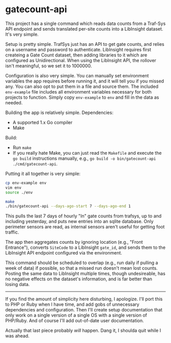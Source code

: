 # gatecount-api

This project has a single command which reads data counts from a Traf-Sys API
endpoint and sends translated per-site counts into a LibInsight dataset.  It's
very simple.

Setup is pretty simple.  TrafSys just has an API to get gate counts, and relies
on a username and password to authenticate.  LibInsight requires first
createing a Gate Count dataset, then adding libraries to it which are
configured as Unidirectional.  When using the LibInsight API, the rollover
isn't meaningful, so we set it to 1000000.

Configuration is also very simple.  You can manually set environment variables
the app requires before running it, and it will tell you if you missed any.
You can also opt to put them in a file and source them.  The included
`env-example` file includes all environment variables necessary for both
projects to function.  Simply copy `env-example` to `env` and fill in the data
as needed.

Building the app is relatively simple.  Dependencies:

- A supported 1.x Go compiler
- Make

Build:

- Run `make`
- If you really hate Make, you can just read the `Makefile` and execute the `go
  build` instructions manually, e.g., `go build -o bin/gatecount-api
  ./cmd/gatecount-api`.

Putting it all together is very simple:

```bash
cp env-example env
vim env
source ./env

make
./bin/gatecount-api --days-ago-start 7 --days-ago-end 1
```

This pulls the last 7 days of hourly "In" gate counts from trafsys, up to
and including yesterday, and puts new entries into an sqlite database.  Only
perimeter sensors are read, as internal sensors aren't useful for getting foot
traffic.

The app then aggregates counts by ignoring location (e.g., "Front Entrance"),
converts `SiteCode` to a LibInsight `gate_id`, and sends them to the LibInsight
API endpoint configured via the environment.

This command should be scheduled to overlap (e.g., run daily if pulling a week
of data) if possible, so that a missed run doesn't mean lost counts.  Posting
the same data to LibInsight multiple times, though undesireable, has no
negative effects on the dataset's information, and is far better than losing
data.

---

If you find the amount of simplicity here disturbing, I apologize.  I'll port
this to PHP or Ruby when I have time, and add gobs of unnecessary dependencies
and configuration.  Then I'll create setup documentation that only work on a
single version of a single OS with a single version of PHP/Ruby.  And of course
I'll add out-of-date user documentation.

Actually that last piece probably *will* happen.  Dang it, I shoulda quit while
I was ahead.
